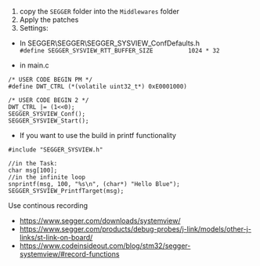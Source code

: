 1. copy the ```SEGGER``` folder into the ```Middlewares``` folder
2. Apply the patches
3. Settings:

- In SEGGER\SEGGER\SEGGER_SYSVIEW_ConfDefaults.h<br>
```#define SEGGER_SYSVIEW_RTT_BUFFER_SIZE          1024 * 32```

- in main.c
```
/* USER CODE BEGIN PM */
#define DWT_CTRL (*(volatile uint32_t*) 0xE0001000)

/* USER CODE BEGIN 2 */
DWT_CTRL |= (1<<0);
SEGGER_SYSVIEW_Conf();
SEGGER_SYSVIEW_Start();
```
- If you want to use the build in printf functionality
```
#include "SEGGER_SYSVIEW.h"

//in the Task:
char msg[100];
//in the infinite loop
snprintf(msg, 100, "%s\n", (char*) "Hello Blue");
SEGGER_SYSVIEW_PrintfTarget(msg);
```

Use continous recording 


- https://www.segger.com/downloads/systemview/
- https://www.segger.com/products/debug-probes/j-link/models/other-j-links/st-link-on-board/
- https://www.codeinsideout.com/blog/stm32/segger-systemview/#record-functions